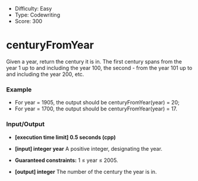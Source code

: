 - Difficulty: Easy
- Type: Codewriting
- Score: 300

# centuryFromYear
Given a year, return the century it is in. The first century spans from the year 1 up to and including the year 100, the second - from the year 101 up to and including the year 200, etc.

### Example

- For year = 1905, the output should be
centuryFromYear(year) = 20;
- For year = 1700, the output should be
centuryFromYear(year) = 17.

### Input/Output

- **[execution time limit] 0.5 seconds (cpp)**

- **[input] integer year**
A positive integer, designating the year.

- **Guaranteed constraints:**
1 ≤ year ≤ 2005.

- **[output] integer**
The number of the century the year is in.
